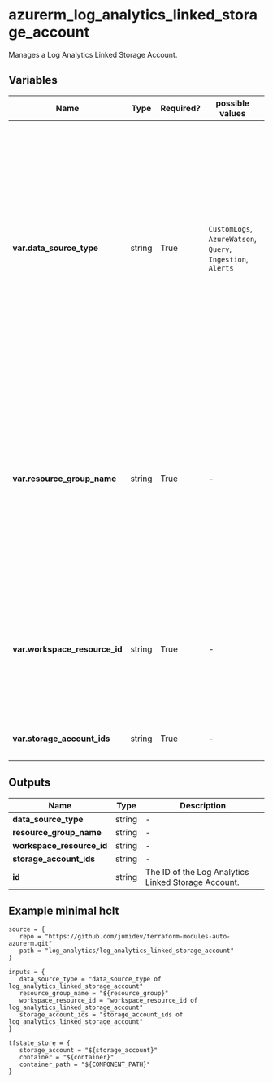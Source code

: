 # azurerm_log_analytics_linked_storage_account

Manages a Log Analytics Linked Storage Account.

## Variables

| Name | Type | Required? |  possible values |  Description |
| ---- | ---- | --------- |  ----------- | ----------- |
| **var.data_source_type** | string | True | `CustomLogs`, `AzureWatson`, `Query`, `Ingestion`, `Alerts`  |  The data source type which should be used for this Log Analytics Linked Storage Account. Possible values are `CustomLogs`, `AzureWatson`, `Query`, `Ingestion` and `Alerts`. Changing this forces a new Log Analytics Linked Storage Account to be created. | 
| **var.resource_group_name** | string | True | -  |  The name of the Resource Group where the Log Analytics Linked Storage Account should exist. Changing this forces a new Log Analytics Linked Storage Account to be created. | 
| **var.workspace_resource_id** | string | True | -  |  The resource ID of the Log Analytics Workspace. Changing this forces a new Log Analytics Linked Storage Account to be created. | 
| **var.storage_account_ids** | string | True | -  |  The storage account resource ids to be linked. | 



## Outputs

| Name | Type | Description |
| ---- | ---- | --------- | 
| **data_source_type** | string  | - | 
| **resource_group_name** | string  | - | 
| **workspace_resource_id** | string  | - | 
| **storage_account_ids** | string  | - | 
| **id** | string  | The ID of the Log Analytics Linked Storage Account. | 

## Example minimal hclt

```hcl
source = {
   repo = "https://github.com/jumidev/terraform-modules-auto-azurerm.git" 
   path = "log_analytics/log_analytics_linked_storage_account" 
}

inputs = {
   data_source_type = "data_source_type of log_analytics_linked_storage_account" 
   resource_group_name = "${resource_group}" 
   workspace_resource_id = "workspace_resource_id of log_analytics_linked_storage_account" 
   storage_account_ids = "storage_account_ids of log_analytics_linked_storage_account" 
}

tfstate_store = {
   storage_account = "${storage_account}" 
   container = "${container}" 
   container_path = "${COMPONENT_PATH}" 
}


```